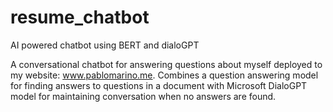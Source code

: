 # resume_chatbot
AI powered chatbot using BERT and dialoGPT

A conversational chatbot for answering questions about myself deployed to my website: www.pablomarino.me. Combines a question answering model for finding answers to questions in a document with Microsoft DialoGPT model for maintaining conversation when no answers are found.
